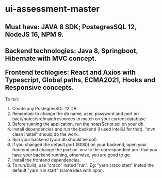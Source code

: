 # ui-assessment-master

Must have: JAVA 8 SDK; PostegresSQL 12, NodeJS 16, NPM 9.
----
Backend technologies: Java 8, Springboot, Hibernate with MVC concept. </p>
Frontend techlogies: React and Axios with Typescript, Global paths, ECMA2021, Hooks and Responsive concepts.
----
To run:
1) Create any PostegresSQL 12 DB.
2) Remember to change the db name, user, password and port on back/notes/src/main/resources to match on your current database.
3) Before running the application, run the notesScript.sql on your db.
4) Install dependencies and run the backend (I used IntelliJ for that). "mvn clean install" should do the work.
5) Run your backend (your db should be up!).
6) If you changed the default port (8080) on your backend, open your frontend and change the port on .env to the correspondent port that you have your backend running, otherwise, you are good to go;
7) Install the frontend dependencies.
8) To run/build, use "craco" insted "run". Eg: "yarn craco start" insted the default "yarn run start" (same idea with npm).
